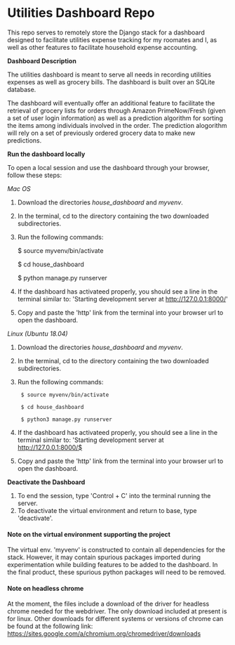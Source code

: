 # Utilities Dashboard Repo

This repo serves to remotely store the Django stack for a dashboard designed to facilitate utilities expense tracking for my roomates and I, as well as other features to facilitate household expense accounting.

**Dashboard Description**

The utilities dashboard is meant to serve all needs in recording utilities expenses as well as grocery bills. The dashboard is built over an SQLite database.

The dashboard will eventually offer an additional feature to facilitate the retrieval of grocery lists for orders through Amazon PrimeNow/Fresh (given a set of user login information) as well as a prediction algorithm for sorting the items among individuals involved in the order. The prediction alogorithm will rely on a set of previously ordered grocery data to make new predictions.

**Run the dashboard locally**

To open a local session and use the dashboard through your browser, follow these steps:

*Mac OS*

1) Download the directories *house_dashboard* and *myvenv*.
2) In the terminal, cd to the directory containing the two downloaded subdirectories.
3) Run the following commands:

	$ source myvenv/bin/activate

	$ cd house_dashboard

	$ python manage.py runserver

4) If the dashboard has activateed properly, you should see a line in the terminal similar to: 'Starting development server at http://127.0.0.1:8000/'
5) Copy and paste the 'http' link from the terminal into your browser url to open the dashboard.

*Linux (Ubuntu 18.04)*

1) Download the directories *house_dashboard* and *myvenv*.
2) In the terminal, cd to the directory containing the two downloaded subdirectories.
3) Run the following commands:

        $ source myvenv/bin/activate

        $ cd house_dashboard

        $ python3 manage.py runserver

4) If the dashboard has activateed properly, you should see a line in the terminal similar to: 'Starting development server at http://127.0.0.1:8000/$
5) Copy and paste the 'http' link from the terminal into your browser url to open the dashboard.

**Deactivate the Dashboard**

1) To end the session, type 'Control + C' into the terminal running the server.
2) To deactivate the virtual environment and return to base, type 'deactivate'.

#### Note on the virtual environment supporting the project

The virtual env. 'myvenv' is constructed to contain all dependencies for the stack. However, it may contain spurious packages imported during experimentation while building features to be added to the dashboard. In the final product, these spurious python packages will need to be removed.

#### Note on headless chrome

At the moment, the files include a download of the driver for headless chrome needed for the webdriver. The only download included at present is for linux. Other downloads for different systems or versions of chrome can be found at the following link:
https://sites.google.com/a/chromium.org/chromedriver/downloads
